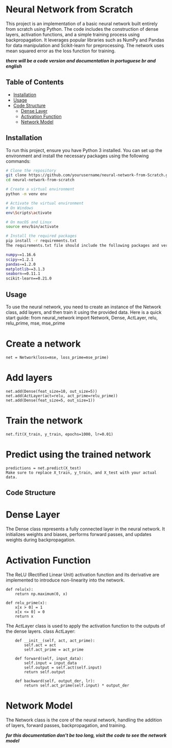 # Neural Network from Scratch

This project is an implementation of a basic neural network built entirely from scratch using Python. The code includes the construction of dense layers, activation functions, and a simple training process using backpropagation. It leverages popular libraries such as NumPy and Pandas for data manipulation and Scikit-learn for preprocessing. The network uses mean squared error as the loss function for training.

***there will be a code version and documentation in portuguese br and english***

## Table of Contents

- [Installation](#installation)
- [Usage](#usage)
- [Code Structure](#code-structure)
  - [Dense Layer](#dense-layer)
  - [Activation Function](#activation-function)
  - [Network Model](#network-model)

## Installation

To run this project, ensure you have Python 3 installed. You can set up the environment and install the necessary packages using the following commands:

```bash
# Clone the repository
git clone https://github.com/yourusername/neural-network-from-Scratch.git
cd neural-network-from-scratch

# Create a virtual environment
python -m venv env

# Activate the virtual environment
# On Windows
env\Scripts\activate

# On macOS and Linux
source env/bin/activate

# Install the required packages
pip install -r requirements.txt
The requirements.txt file should include the following packages and versions:

numpy==1.16.6
scipy==1.2.1
pandas==1.2.0
matplotlib==3.1.3
seaborn==0.11.1
scikit-learn==0.21.0
```

## Usage
To use the neural network, you need to create an instance of the Network class, add layers, and then train it using the provided data. Here is a quick start guide:
from neural_network import Network, Dense, ActLayer, relu, relu_prime, mse, mse_prime

# Create a network
```
net = Network(loss=mse, loss_prime=mse_prime)
```

# Add layers
```
net.add(Dense(feat_size=10, out_size=5))
net.add(ActLayer(act=relu, act_prime=relu_prime))
net.add(Dense(feat_size=5, out_size=1))
```
# Train the network
```
net.fit(X_train, y_train, epochs=1000, lr=0.01)
```
# Predict using the trained network
```
predictions = net.predict(X_test)
Make sure to replace X_train, y_train, and X_test with your actual data.
```
## Code Structure

# Dense Layer
The Dense class represents a fully connected layer in the neural network. It initializes weights and biases, performs forward passes, and updates weights during backpropagation.

# Activation Function
The ReLU (Rectified Linear Unit) activation function and its derivative are implemented to introduce non-linearity into the network.
```
def relu(x):
    return np.maximum(0, x)

def relu_prime(x):
    x[x > 0] = 1
    x[x <= 0] = 0
    return x
```
The ActLayer class is used to apply the activation function to the outputs of the dense layers.
class ActLayer:
```
    def __init__(self, act, act_prime):
        self.act = act
        self.act_prime = act_prime

    def forward(self, input_data):
        self.input = input_data
        self.output = self.act(self.input)
        return self.output

    def backward(self, output_der, lr):
        return self.act_prime(self.input) * output_der
```

# Network Model
The Network class is the core of the neural network, handling the addition of layers, forward passes, backpropagation, and training.

***for this documentation don't be too long, visit the code to see the network model***
